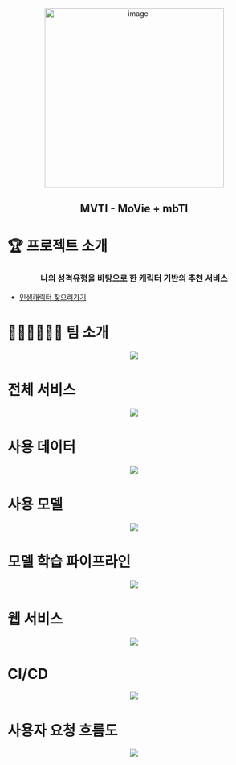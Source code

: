 
<div align="center">
  <img width="357" alt="image" src="https://user-images.githubusercontent.com/71438046/217652752-c662f055-c1b6-47bc-9aa4-30fe93a85d00.png">
  
</div>
<div align="center">
  
## MVTI - MoVie + mbTI
  
</div>

  
# 🏆️ 프로젝트 소개



<div align="center">

### 나의 성격유형을 바탕으로 한 캐릭터 기반의 추천 서비스
  
</div>

* [인생캐릭터 찾으러가기](http://인생캐릭터.com/)



# 🙋🏻‍♂️🙋🏻‍♀️ 팀 소개
<p align="center"><img src="https://user-images.githubusercontent.com/71438046/217650124-0b51eb9e-e80b-4db4-baa6-975a47722ab4.png" /></p>

# 전체 서비스
<p align="center"><img src="https://user-images.githubusercontent.com/71438046/217650439-ec7a8757-014b-440b-b92f-af54133ed6dc.png" /></p>

# 사용 데이터
<p align="center"><img src="https://user-images.githubusercontent.com/71438046/217650648-04b79e4a-9ed4-4dfa-8259-d9b916679704.png" /></p>

# 사용 모델
<p align="center"><img src="https://user-images.githubusercontent.com/71438046/217650869-9b7a0720-0261-4b28-be0b-afbd7a6ae5ed.png" /></p>

# 모델 학습 파이프라인
<p align="center"><img src="https://user-images.githubusercontent.com/71438046/217650951-84c6aeb9-c96b-4fda-9767-1af8e4df53b7.png" /></p>

# 웹 서비스
<p align="center"><img src="https://user-images.githubusercontent.com/71438046/217651274-8669b85b-2e8c-48ab-8e31-fa3b7d2c276f.png" /></p>

# CI/CD
<p align="center"><img src="https://user-images.githubusercontent.com/71438046/217651372-9cb23bea-bda0-44ae-b2f8-ffdc50020110.png" /></p>


# 사용자 요청 흐름도
<p align="center"><img src="https://user-images.githubusercontent.com/71438046/217651629-961a43a2-c7e7-4580-bde6-c14b8a8e331e.png" /></p>







